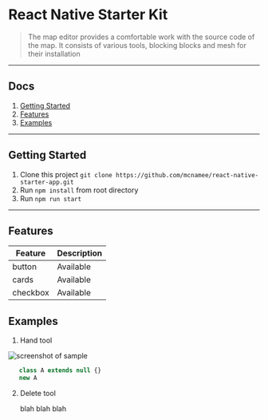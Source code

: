 # React Native Starter Kit

> The map editor provides a comfortable work with the source code of the map. It consists of various tools, blocking blocks and mesh for their installation
---

## Docs

1. [Getting Started](#getting-started)
1. [Features](#features)
1. [Examples](#examples)

---


## Getting Started

1. Clone this project `git clone https://github.com/mcnamee/react-native-starter-app.git`
1. Run `npm install` from root directory
1. Run `npm run start`

---

## Features

| Feature          | Description                         |
|------------------|-------------------------------------|
| button           |                           Available |
| cards            |                           Available |
| checkbox         |                           Available |

## Examples

1. Hand tool

![screenshot of sample](http://webdesign.ru.net/images/Heydon_min.jpg)

```js
   class A extends null {}
   new A
```

2. Delete tool

    blah blah blah
